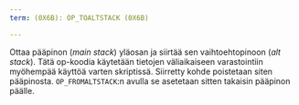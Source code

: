```yaml
---
term: (0X6B): OP_TOALTSTACK (0X6B)

---
```

Ottaa pääpinon (*main stack*) yläosan ja siirtää sen vaihtoehtopinoon (*alt stack*). Tätä op-koodia käytetään tietojen väliaikaiseen varastointiin myöhempää käyttöä varten skriptissä. Siirretty kohde poistetaan siten pääpinosta. `OP_FROMALTSTACK`:n avulla se asetetaan sitten takaisin pääpinon päälle.